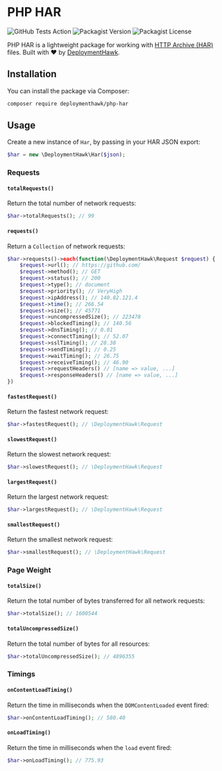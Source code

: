 # PHP HAR

![GitHub Tests Action](https://github.com/deploymenthawk/php-har/actions/workflows/tests.yml/badge.svg)
![Packagist Version](https://img.shields.io/packagist/v/deploymenthawk/php-har)
![Packagist License](https://img.shields.io/packagist/l/deploymenthawk/php-har)

PHP HAR is a lightweight package for working with [HTTP Archive (HAR)](http://www.softwareishard.com/blog/har-12-spec/)
files. Built with ❤️ by [DeploymentHawk](https://deploymenthawk.com).

## Installation

You can install the package via Composer:

```bash
composer require deploymenthawk/php-har
```

## Usage

Create a new instance of `Har`, by passing in your HAR JSON export:

```php
$har = new \DeploymentHawk\Har($json);
```

### Requests

#### `totalRequests()`

Return the total number of network requests:

```php
$har->totalRequests(); // 99
```

#### `requests()`

Return a `Collection` of network requests:

```php
$har->requests()->each(function(\DeploymentHawk\Request $request) {
    $request->url(); // https://github.com/
    $request->method(); // GET
    $request->status(); // 200
    $request->type(); // document
    $request->priority(); // VeryHigh
    $request->ipAddress(); // 140.82.121.4
    $request->time(); // 266.54
    $request->size(); // 45771
    $request->uncompressedSize(); // 223478
    $request->blockedTiming(); // 140.56
    $request->dnsTiming(); // 0.01
    $request->connectTiming(); // 52.07
    $request->sslTiming(); // 28.38
    $request->sendTiming(); // 0.25
    $request->waitTiming(); // 26.75
    $request->receiveTiming(); // 46.90
    $request->requestHeaders() // [name => value, ...]
    $request->responseHeaders() // [name => value, ...]
})
```

#### `fastestRequest()`

Return the fastest network request:

```php
$har->fastestRequest(); // \DeploymentHawk\Request
```

#### `slowestRequest()`

Return the slowest network request:

```php
$har->slowestRequest(); // \DeploymentHawk\Request
```

#### `largestRequest()`

Return the largest network request:

```php
$har->largestRequest(); // \DeploymentHawk\Request
```

#### `smallestRequest()`

Return the smallest network request:

```php
$har->smallestRequest(); // \DeploymentHawk\Request
```

### Page Weight

#### `totalSize()`

Return the total number of bytes transferred for all network requests:

```php
$har->totalSize(); // 1600544
```

#### `totalUncompressedSize()`

Return the total number of bytes for all resources:

```php
$har->totalUncompressedSize(); // 4896355
```

### Timings

#### `onContentLoadTiming()`

Return the time in milliseconds when the `DOMContentLoaded` event fired:

```php
$har->onContentLoadTiming(); // 580.40
```

#### `onLoadTiming()`

Return the time in milliseconds when the `load` event fired:

```php
$har->onLoadTiming(); // 775.93
```